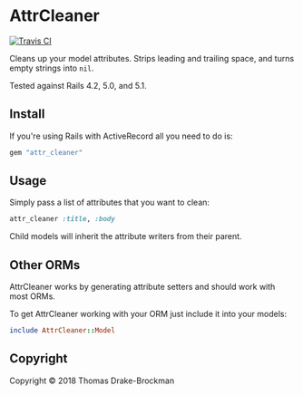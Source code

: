 # AttrCleaner

[![Travis CI](https://travis-ci.org/thomasfedb/attr_cleaner.svg?branch=master)](https://travis-ci.org/thomasfedb/attr_cleaner)

Cleans up your model attributes. Strips leading and trailing space, and turns
empty strings into `nil`.

Tested against Rails 4.2, 5.0, and 5.1.

## Install

If you're using Rails with ActiveRecord all you need to do is:

```ruby
gem "attr_cleaner"
```

## Usage

Simply pass a list of attributes that you want to clean:

```ruby
attr_cleaner :title, :body
```

Child models will inherit the attribute writers from their parent.

## Other ORMs

AttrCleaner works by generating attribute setters and should work with most ORMs.

To get AttrCleaner working with your ORM just include it into your models:

```ruby
include AttrCleaner::Model
```

## Copyright

Copyright &copy; 2018 Thomas Drake-Brockman

